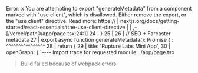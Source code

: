 Error: 
  x You are attempting to export "generateMetadata" from a component marked with "use client", which is disallowed. Either remove the export, or the "use client" directive. Read more: https://
  | nextjs.org/docs/getting-started/react-essentials#the-use-client-directive
  | 
  | 
    ,-[/vercel/path0/app/page.tsx:24:1]
 24 | }
 25 | 
 26 | // SEO + Farcaster metadata
 27 | export async function generateMetadata(): Promise<Metadata> {
    :                       ^^^^^^^^^^^^^^^^
 28 |   return {
 29 |     title: 'Rupture Labs Mini App',
 30 |     openGraph: {
    `----
Import trace for requested module:
./app/page.tsx
> Build failed because of webpack errors